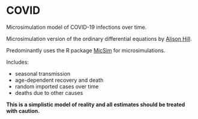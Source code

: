 # COVID
Microsimulation model of COVID-19 infections over time.

Microsimulation version of the ordinary differential equations by [Alison Hill](https://github.com/alsnhll/SEIR_COVID19). 

Predominantly uses the R package [MicSim](https://cran.r-project.org/web/packages/MicSim/index.html) for microsimulations.

Includes:
* seasonal transmission
* age-dependent recovery and death
* random imported cases over time
* deaths due to other causes

**This is a simplistic model of reality and all estimates should be treated with caution.**
